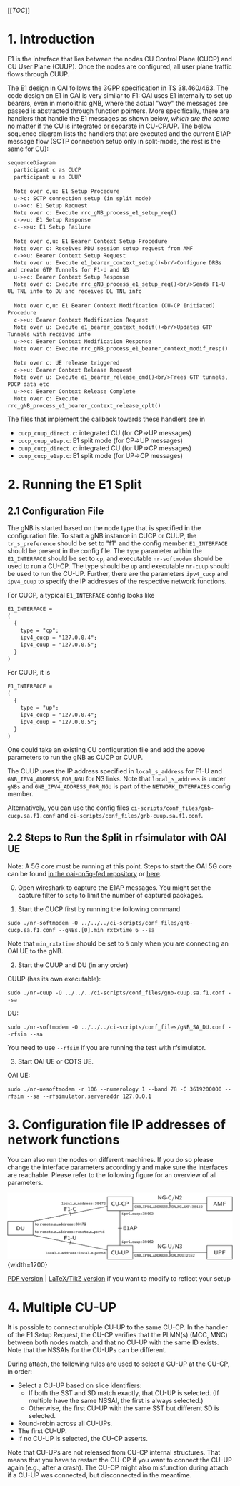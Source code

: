 [[_TOC_]]

# 1. Introduction

E1 is the interface that lies between the nodes CU Control Plane (CUCP) and CU User Plane (CUUP). Once the nodes are configured, all user plane traffic flows through CUUP.

The E1 design in OAI follows the 3GPP specification in TS 38.460/463. The code
design on E1 in OAI is very similar to F1: OAI uses E1 internally to set up
bearers, even in monolithic gNB, where the actual "way" the messages are passed
is abstracted through function pointers. More specifically, there are handlers
that handle the E1 messages as shown below, *which are the same* no matter if
the CU is integrated or separate in CU-CP/UP. The below sequence diagram lists
the handlers that are executed and the current E1AP message flow (SCTP
connection setup only in split-mode, the rest is the same for CU):

```mermaid
sequenceDiagram
  participant c as CUCP
  participant u as CUUP

  Note over c,u: E1 Setup Procedure
  u->c: SCTP connection setup (in split mode)
  u->>c: E1 Setup Request
  Note over c: Execute rrc_gNB_process_e1_setup_req()
  c->>u: E1 Setup Response
  c-->>u: E1 Setup Failure

  Note over c,u: E1 Bearer Context Setup Procedure
  Note over c: Receives PDU session setup request from AMF
  c->>u: Bearer Context Setup Request
  Note over u: Execute e1_bearer_context_setup()<br/>Configure DRBs and create GTP Tunnels for F1-U and N3
  u->>c: Bearer Context Setup Response
  Note over c: Execute rrc_gNB_process_e1_setup_req()<br/>Sends F1-U UL TNL info to DU and receives DL TNL info

  Note over c,u: E1 Bearer Context Modification (CU-CP Initiated) Procedure
  c->>u: Bearer Context Modification Request
  Note over u: Execute e1_bearer_context_modif()<br/>Updates GTP Tunnels with received info
  u->>c: Bearer Context Modification Response
  Note over c: Execute rrc_gNB_process_e1_bearer_context_modif_resp()

  Note over c: UE release triggered
  c->>u: Bearer Context Release Request
  Note over u: Execute e1_bearer_release_cmd()<br/>Frees GTP tunnels, PDCP data etc
  u->>c: Bearer Context Release Complete
  Note over c: Execute rrc_gNB_process_e1_bearer_context_release_cplt()
```

The files that implement the callback towards these handlers are in
- `cucp_cuup_direct.c`: integrated CU (for CP=>UP messages)
- `cucp_cuup_e1ap.c`: E1 split mode (for CP=>UP messages)
- `cuup_cucp_direct.c`: integrated CU (for UP=>CP messages)
- `cuup_cucp_e1ap.c`: E1 split mode (for UP=>CP messages)

# 2. Running the E1 Split

## 2.1 Configuration File

The gNB is started based on the node type that is specified in the configuration file. To start a gNB instance in CUCP or CUUP, the `tr_s_preference` should be set to "f1" and the config member `E1_INTERFACE` should be present in the config file. The `type` parameter within the `E1_INTERFACE` should be set to `cp`, and executable `nr-softmodem` should be used to run a CU-CP. The type should be `up` and executable `nr-cuup` should be used to run the CU-UP. Further, there are the parameters `ipv4_cucp` and `ipv4_cuup` to specify the IP addresses of the respective network functions.

For CUCP, a typical `E1_INTERFACE` config looks like
```
E1_INTERFACE =
(
  {
    type = "cp";
    ipv4_cucp = "127.0.0.4";
    ipv4_cuup = "127.0.0.5";
  }
)
```

For CUUP, it is
```
E1_INTERFACE =
(
  {
    type = "up";
    ipv4_cucp = "127.0.0.4";
    ipv4_cuup = "127.0.0.5";
  }
)
```
One could take an existing CU configuration file and add the above parameters to run the gNB as CUCP or CUUP.

The CUUP uses the IP address specified in `local_s_address` for F1-U and `GNB_IPV4_ADDRESS_FOR_NGU` for N3 links. Note that `local_s_address` is under `gNBs` and `GNB_IPV4_ADDRESS_FOR_NGU` is part of the `NETWORK_INTERFACES` config member.  

Alternatively, you can use the config files `ci-scripts/conf_files/gnb-cucp.sa.f1.conf` and `ci-scripts/conf_files/gnb-cuup.sa.f1.conf`.

## 2.2 Steps to Run the Split in rfsimulator with OAI UE

Note: A 5G core must be running at this point. Steps to start the OAI 5G core can be found [in the oai-cn5g-fed repository](https://gitlab.eurecom.fr/oai/cn5g/oai-cn5g-fed/-/blob/master/docs/DEPLOY_HOME.md) or [here](NR_SA_CN5G_gNB_USRP_COTS_UE_Tutorial.md).

0. Open wireshark to capture the E1AP messages. You might set the capture filter
   to `sctp` to limit the number of captured packages.

1. Start the CUCP first by running the following command
```
sudo ./nr-softmodem -O ../../../ci-scripts/conf_files/gnb-cucp.sa.f1.conf --gNBs.[0].min_rxtxtime 6 --sa
```

Note that `min_rxtxtime` should be set to `6` only when you are connecting an OAI UE to the gNB.

2. Start the CUUP and DU (in any order)

CUUP (has its own executable):
```
sudo ./nr-cuup -O ../../../ci-scripts/conf_files/gnb-cuup.sa.f1.conf --sa
```

DU:
```
sudo ./nr-softmodem -O ../../../ci-scripts/conf_files/gNB_SA_DU.conf --rfsim --sa
```

You need to use  `--rfsim` if you are running the test with rfsimulator.

3. Start OAI UE or COTS UE.

OAI UE:
```
sudo ./nr-uesoftmodem -r 106 --numerology 1 --band 78 -C 3619200000 --rfsim --sa --rfsimulator.serveraddr 127.0.0.1
```

# 3. Configuration file IP addresses of network functions

You can also run the nodes on different machines. If you do so please change the interface parameters accordingly and make sure the interfaces are reachable. Please refer to the following figure for an overview of all parameters.

![E1/F1/NG parameters](images/e1-archi.png){width=1200}

[PDF version](images/e1-archi.pdf) | [LaTeX/TikZ version](img/e1-archi.tex) if you want to modify to reflect your setup

# 4. Multiple CU-UP

It is possible to connect multiple CU-UP to the same CU-CP. In the handler of
the E1 Setup Request, the CU-CP verifies that the PLMN(s) (MCC, MNC) between
both nodes match, and that no CU-UP with the same ID exists. Note that the
NSSAIs for the CU-UPs can be different.

During attach, the following rules are used to select a CU-UP at the CU-CP, in
order:
- Select a CU-UP based on slice identifiers:
  - If both the SST and SD match exactly, that CU-UP is selected. (If multiple
    have the same NSSAI, the first is always selected.)
  - Otherwise, the first CU-UP with the same SST but different SD is selected.
- Round-robin across all CU-UPs.
- The first CU-UP.
- If no CU-UP is selected, the CU-CP asserts.

Note that CU-UPs are not released from CU-CP internal structures. That means
that you have to restart the CU-CP if you want to connect the CU-UP again
(e.g., after a crash). The CU-CP might also misfunction during attach if a
CU-UP was connected, but disconnected in the meantime.
